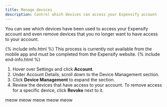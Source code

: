 ```yaml
---
title: Manage devices
description: Control which devices can access your Expensify account
---
```

<div id="expensify-classic" markdown="1">

You can see which devices have been used to access your Expensify account and even remove devices that you no longer want to have access to your account. 

{% include info.html %}
This process is currently not available from the mobile app and must be completed from the Expensify website.
{% include end-info.html %}

1. Hover over Settings and click **Account**.
2. Under Account Details, scroll down to the Device Management section. 
3. Click **Device Management** to expand the section. 
4. Review the devices that have access to your account. To remove access for a specific device, click **Revoke** next to it.

</div>
meow meow meow meow meow
